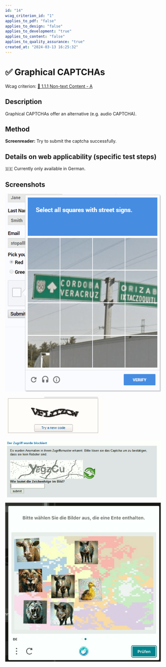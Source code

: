```yaml
---
id: "14"
wcag_criterion_id: "1"
applies_to_pdf: "false"
applies_to_design: "false"
applies_to_development: "true"
applies_to_content: "false"
applies_to_quality_assurance: "true"
created_at: "2024-03-13 16:25:32"
---
```


# ✅ Graphical CAPTCHAs

Wcag criterion: [📜 1.1.1 Non-text Content - A](..)

## Description

Graphical CAPTCHAs offer an alternative (e.g. audio CAPTCHA).

## Method

**Screenreader:** Try to submit the captcha successfully.

## Details on web applicability (specific test steps)

🇩🇪 Currently only available in German.

## Screenshots

![Google Recaptcha (mit Audio-Alternative)](images/google-recaptcha.png)

![Grafisches CAPTCHA](images/grafisches-captcha.png)

![Noch ein CAPTCHA](images/noch-ein-captcha.png)

![Ein CAPTCHA, bei dem man Tiere erkennen muss](images/ein-captcha-bei-dem-man-tiere-erkennen-muss.png)
